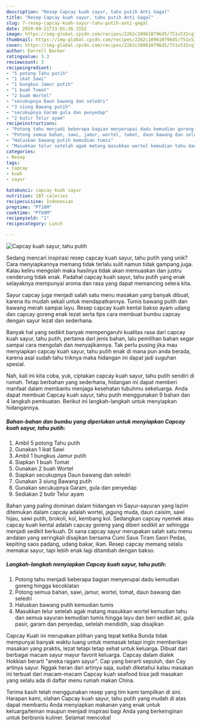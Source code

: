 ```yaml
---
description: "Resep Capcay kuah sayur, tahu putih Anti Gagal"
title: "Resep Capcay kuah sayur, tahu putih Anti Gagal"
slug: 7-resep-capcay-kuah-sayur-tahu-putih-anti-gagal
date: 2020-09-21T23:01:26.155Z
image: https://img-global.cpcdn.com/recipes/2262c109610796d5/751x532cq70/capcay-kuah-sayur-tahu-putih-foto-resep-utama.jpg
thumbnail: https://img-global.cpcdn.com/recipes/2262c109610796d5/751x532cq70/capcay-kuah-sayur-tahu-putih-foto-resep-utama.jpg
cover: https://img-global.cpcdn.com/recipes/2262c109610796d5/751x532cq70/capcay-kuah-sayur-tahu-putih-foto-resep-utama.jpg
author: Darrell Barker
ratingvalue: 3.3
reviewcount: 3
recipeingredient:
- "5 potong Tahu putih"
- "1 ikat Sawi"
- "1 bungkus Jamur putih"
- "1 buah Tomat"
- "2 buah Wortel"
- "secukupnya Daun bawang dan seledri"
- "3 siung Bawang putih"
- "secukupnya Garam gula dan penyedap"
- "2 butir Telur ayam"
recipeinstructions:
- "Potong tahu menjadi beberapa bagian menyerupai dadu kemudian goreng hingga kecoklatan"
- "Potong semua bahan, sawi, jamur, wortel, tomat, daun bawang dan seledri"
- "Haluskan bawang putih kemudian tumis"
- "Masukkan telur setelah agak matang masukkan wortel kemudian tahu dan semua sayuran kemudian tumis hingga layu dan beri sedikit air, gula pasir, garam dan penyedap, setelah mendidih, siap disajikan"
categories:
- Resep
tags:
- capcay
- kuah
- sayur

katakunci: capcay kuah sayur 
nutrition: 287 calories
recipecuisine: Indonesian
preptime: "PT16M"
cooktime: "PT60M"
recipeyield: "1"
recipecategory: Lunch

---
```



![Capcay kuah sayur, tahu putih](https://img-global.cpcdn.com/recipes/2262c109610796d5/751x532cq70/capcay-kuah-sayur-tahu-putih-foto-resep-utama.jpg)

Sedang mencari inspirasi resep capcay kuah sayur, tahu putih yang unik? Cara menyiapkannya memang tidak terlalu sulit namun tidak gampang juga. Kalau keliru mengolah maka hasilnya tidak akan memuaskan dan justru cenderung tidak enak. Padahal capcay kuah sayur, tahu putih yang enak selayaknya mempunyai aroma dan rasa yang dapat memancing selera kita.

Sayur capcay juga menjadi salah satu menu masakan yang banyak dibuat, karena itu mudah sekali untuk mendapatkannya. Tumis bawang putih dan bawang merah sampai layu. Resep capcay kuah kental bakso ayam udang dan capcay goreng enak lezat serta tips cara membuat bumbu capcay dengan sayur lezat dan sederhana.

Banyak hal yang sedikit banyak mempengaruhi kualitas rasa dari capcay kuah sayur, tahu putih, pertama dari jenis bahan, lalu pemilihan bahan segar sampai cara mengolah dan menyajikannya. Tak perlu pusing jika mau menyiapkan capcay kuah sayur, tahu putih enak di mana pun anda berada, karena asal sudah tahu triknya maka hidangan ini dapat jadi suguhan spesial.


Nah, kali ini kita coba, yuk, ciptakan capcay kuah sayur, tahu putih sendiri di rumah. Tetap berbahan yang sederhana, hidangan ini dapat memberi manfaat dalam membantu menjaga kesehatan tubuhmu sekeluarga. Anda dapat membuat Capcay kuah sayur, tahu putih menggunakan 9 bahan dan 4 langkah pembuatan. Berikut ini langkah-langkah untuk menyiapkan hidangannya.

<!--inarticleads1-->

##### Bahan-bahan dan bumbu yang diperlukan untuk menyiapkan Capcay kuah sayur, tahu putih:

1. Ambil 5 potong Tahu putih
1. Gunakan 1 ikat Sawi
1. Ambil 1 bungkus Jamur putih
1. Siapkan 1 buah Tomat
1. Gunakan 2 buah Wortel
1. Siapkan secukupnya Daun bawang dan seledri
1. Gunakan 3 siung Bawang putih
1. Gunakan secukupnya Garam, gula dan penyedap
1. Sediakan 2 butir Telur ayam


Bahan yang paling dominan dalam hidangan ini Sayur-sayuran yang lazim ditemukan dalam capcay adalah wortel, jagung muda, daun caisim, sawi hijau, sawi putih, brokoli, kol, kembang kol. Sedangkan capcay nyemek atau capcay kuah kental adalah capcay goreng yang diberi sedikit air sehingga menjadi sedikit berkuah. Di sana capcay sayur merupakan salah satu menu andalan yang seringkali disajikan bersama Cumi Saus Tiram Saori Pedas, kepiting saos padang, udang bakar, ikan. Resep capcay memang selalu memakai sayur, tapi lebih enak lagi ditambah dengan bakso. 

<!--inarticleads2-->

##### Langkah-langkah menyiapkan Capcay kuah sayur, tahu putih:

1. Potong tahu menjadi beberapa bagian menyerupai dadu kemudian goreng hingga kecoklatan
1. Potong semua bahan, sawi, jamur, wortel, tomat, daun bawang dan seledri
1. Haluskan bawang putih kemudian tumis
1. Masukkan telur setelah agak matang masukkan wortel kemudian tahu dan semua sayuran kemudian tumis hingga layu dan beri sedikit air, gula pasir, garam dan penyedap, setelah mendidih, siap disajikan


Capcay Kuah ini merupakan pilihan yang tepat ketika Bunda tidak mempunyai banyak waktu luang untuk memasak tetapi ingin memberikan masakan yang praktis, lezat tetapi tetap sehat untuk keluarga. Dibuat dari berbagai macam sayur mayur favorit keluarga. Capcay dalam dialek Hokkian berarti &#34;aneka ragam sayur&#34;. Cap yang berarti sepuluh, dan Cay artinya sayur. Nggak heran dari artinya saja, sudah diketahui kalau masakan ini terbuat dari macam-macam Capcay kuah seafood bisa jadi masakan yang selalu ada di daftar menu rumah makan China. 

Terima kasih telah menggunakan resep yang tim kami tampilkan di sini. Harapan kami, olahan Capcay kuah sayur, tahu putih yang mudah di atas dapat membantu Anda menyiapkan makanan yang enak untuk keluarga/teman maupun menjadi inspirasi bagi Anda yang berkeinginan untuk berbisnis kuliner. Selamat mencoba!
